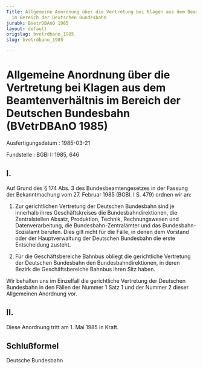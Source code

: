 ```yaml
---
Title: Allgemeine Anordnung über die Vertretung bei Klagen aus dem Beamtenverhältnis
  im Bereich der Deutschen Bundesbahn
jurabk: BVetrDBAnO 1985
layout: default
origslug: bvetrdbano_1985
slug: bvetrdbano_1985

---
```


# Allgemeine Anordnung über die Vertretung bei Klagen aus dem Beamtenverhältnis im Bereich der Deutschen Bundesbahn (BVetrDBAnO 1985)

Ausfertigungsdatum
:   1985-03-21

Fundstelle
:   BGBl I: 1985, 646



## I.

Auf Grund des § 174 Abs. 3 des Bundesbeamtengesetzes in der Fassung der Bekanntmachung vom 27. Februar 1985 (BGBl. I S. 479) ordnen wir an:

1.  Zur gerichtlichen Vertretung der Deutschen Bundesbahn sind je innerhalb ihres Geschäftskreises die Bundesbahndirektionen, die Zentralstellen Absatz, Produktion, Technik, Rechnungswesen und Datenverarbeitung, die Bundesbahn-Zentralämter und das Bundesbahn-Sozialamt berufen. Dies gilt nicht für die Fälle, in denen dem Vorstand oder der Hauptverwaltung der Deutschen Bundesbahn die erste Entscheidung zusteht.


2.  Für die Geschäftsbereiche Bahnbus obliegt die gerichtliche Vertretung der Deutschen Bundesbahn den Bundesbahndirektionen, in deren Bezirk die Geschäftsbereiche Bahnbus ihren Sitz haben.



Wir behalten uns im Einzelfall die gerichtliche Vertretung der Deutschen Bundesbahn in den Fällen der Nummer 1 Satz 1 und der Nummer 2 dieser Allgemeinen Anordnung vor.


## II.

Diese Anordnung tritt am 1. Mai 1985 in Kraft.


## Schlußformel

Deutsche Bundesbahn

